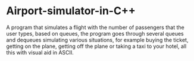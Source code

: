 # Airport-simulator-in-C++
A program that simulates a flight with the number of passengers that the user types, based on queues, the program goes through several queues and dequeues simulating various situations, for example buying the ticket, getting on the plane, getting off the plane or taking a taxi to your hotel,  all this with visual aid in ASCII.
